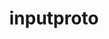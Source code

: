 ---
title: "inputproto"
layout: cache
categories: [package, v0.21.2]
meta: {"versions": ["2.3.2"], "compilers": ["gcc@=11.1.0", "gcc@=11.3.0", "gcc@=11.4.0", "gcc@=7.3.1", "gcc@=9.4.0"], "oss": ["amzn2", "ubuntu20.04", "ubuntu22.04"], "platforms": ["linux"], "targets": ["aarch64", "neoverse_n1", "neoverse_v1", "ppc64le", "x86_64_v3"], "stacks": ["aws-isc", "aws-isc-aarch64", "data-vis-sdk", "e4s", "e4s-neoverse_v1", "e4s-power", "e4s-rocm-external", "ml-linux-x86_64-rocm", "root"], "num_specs": 8, "num_specs_by_stack": {"aws-isc-aarch64": 2, "root": 8, "aws-isc": 1, "e4s-neoverse_v1": 1, "e4s-power": 1, "data-vis-sdk": 1, "e4s": 1, "e4s-rocm-external": 1, "ml-linux-x86_64-rocm": 1}}
spec_details: [{"hash": "aafrcjexyu5skcpmeuwps32dvzq6gjga", "compiler": "gcc@=7.3.1", "versions": ["2.3.2"], "os": "amzn2", "platform": "linux", "target": "aarch64", "variants": ["build_system=autotools"], "stacks": ["aws-isc-aarch64", "root"], "size": "-", "tarball": "https://binaries.spack.io/releases/v0.21.2/build_cache/linux-amzn2-aarch64/gcc-7.3.1/inputproto-2.3.2/linux-amzn2-aarch64-gcc-7.3.1-inputproto-2.3.2-aafrcjexyu5skcpmeuwps32dvzq6gjga.spack"}, {"hash": "ebazg5yn5mhtsvcytaddvhprjlp35dsn", "compiler": "gcc@=7.3.1", "versions": ["2.3.2"], "os": "amzn2", "platform": "linux", "target": "neoverse_n1", "variants": ["build_system=autotools"], "stacks": ["aws-isc-aarch64", "root"], "size": "-", "tarball": "https://binaries.spack.io/releases/v0.21.2/build_cache/linux-amzn2-neoverse_n1/gcc-7.3.1/inputproto-2.3.2/linux-amzn2-neoverse_n1-gcc-7.3.1-inputproto-2.3.2-ebazg5yn5mhtsvcytaddvhprjlp35dsn.spack"}, {"hash": "gxl4ad3rogrpux52tcons5pmkbnn4iyb", "compiler": "gcc@=7.3.1", "versions": ["2.3.2"], "os": "amzn2", "platform": "linux", "target": "x86_64_v3", "variants": ["build_system=autotools"], "stacks": ["aws-isc", "root"], "size": "-", "tarball": "https://binaries.spack.io/releases/v0.21.2/build_cache/linux-amzn2-x86_64_v3/gcc-7.3.1/inputproto-2.3.2/linux-amzn2-x86_64_v3-gcc-7.3.1-inputproto-2.3.2-gxl4ad3rogrpux52tcons5pmkbnn4iyb.spack"}, {"hash": "qck3jdtctrftsaxmqpytuhnwpnqwp2x7", "compiler": "gcc@=11.4.0", "versions": ["2.3.2"], "os": "ubuntu20.04", "platform": "linux", "target": "neoverse_v1", "variants": ["build_system=autotools"], "stacks": ["root", "e4s-neoverse_v1"], "size": "-", "tarball": "https://binaries.spack.io/releases/v0.21.2/build_cache/linux-ubuntu20.04-neoverse_v1/gcc-11.4.0/inputproto-2.3.2/linux-ubuntu20.04-neoverse_v1-gcc-11.4.0-inputproto-2.3.2-qck3jdtctrftsaxmqpytuhnwpnqwp2x7.spack"}, {"hash": "pyzsud5b3vlaashp6aytkfb3hp4dsm6a", "compiler": "gcc@=9.4.0", "versions": ["2.3.2"], "os": "ubuntu20.04", "platform": "linux", "target": "ppc64le", "variants": ["build_system=autotools"], "stacks": ["e4s-power", "root"], "size": "-", "tarball": "https://binaries.spack.io/releases/v0.21.2/build_cache/linux-ubuntu20.04-ppc64le/gcc-9.4.0/inputproto-2.3.2/linux-ubuntu20.04-ppc64le-gcc-9.4.0-inputproto-2.3.2-pyzsud5b3vlaashp6aytkfb3hp4dsm6a.spack"}, {"hash": "6ohj63ubfa67t7wecoumrgqm7fyqs2ub", "compiler": "gcc@=11.1.0", "versions": ["2.3.2"], "os": "ubuntu20.04", "platform": "linux", "target": "x86_64_v3", "variants": ["build_system=autotools"], "stacks": ["data-vis-sdk", "root"], "size": "-", "tarball": "https://binaries.spack.io/releases/v0.21.2/build_cache/linux-ubuntu20.04-x86_64_v3/gcc-11.1.0/inputproto-2.3.2/linux-ubuntu20.04-x86_64_v3-gcc-11.1.0-inputproto-2.3.2-6ohj63ubfa67t7wecoumrgqm7fyqs2ub.spack"}, {"hash": "h7fi7uag62tn2j3qgiwbwih74shmkrrr", "compiler": "gcc@=11.4.0", "versions": ["2.3.2"], "os": "ubuntu20.04", "platform": "linux", "target": "x86_64_v3", "variants": ["build_system=autotools"], "stacks": ["e4s", "e4s-rocm-external", "root"], "size": "-", "tarball": "https://binaries.spack.io/releases/v0.21.2/build_cache/linux-ubuntu20.04-x86_64_v3/gcc-11.4.0/inputproto-2.3.2/linux-ubuntu20.04-x86_64_v3-gcc-11.4.0-inputproto-2.3.2-h7fi7uag62tn2j3qgiwbwih74shmkrrr.spack"}, {"hash": "35fardy6ebda7fdqyq7zsdga2lm2opt6", "compiler": "gcc@=11.3.0", "versions": ["2.3.2"], "os": "ubuntu22.04", "platform": "linux", "target": "x86_64_v3", "variants": ["build_system=autotools"], "stacks": ["ml-linux-x86_64-rocm", "root"], "size": "-", "tarball": "https://binaries.spack.io/releases/v0.21.2/build_cache/linux-ubuntu22.04-x86_64_v3/gcc-11.3.0/inputproto-2.3.2/linux-ubuntu22.04-x86_64_v3-gcc-11.3.0-inputproto-2.3.2-35fardy6ebda7fdqyq7zsdga2lm2opt6.spack"}]
---